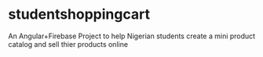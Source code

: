 # studentshoppingcart
An Angular+Firebase Project to help Nigerian students create a mini product catalog and sell thier products online
